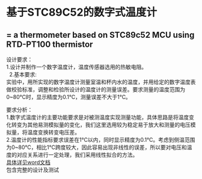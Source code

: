# 基于STC89C52的数字式温度计
=
a thermometer based on STC89c52 MCU using RTD-PT100 thermistor
-

设计要求：<br>
1.设计并制作一个数字温度计，温度传感器选用的热敏电阻。<br>
 
2.基本要求:<br>
实验中，用所实现的数字温度计测量室温和杯内水的温度，并用给定的数字温度表做校验标准，调整和检验所设计的温度计的测量误差。要求测量的温度范围为0~80℃时，显示精度为0.1℃，测量误差不大于1℃。<br>

要求分析：<br>
1.数字式温度计的主要功能要求是对被测温度实现测量功能，具体思路是将温度变化转变为其他易测模拟量的变化，我们这里选用较为稳定易于放大和测量的电压模拟量，将温度变换转变电压差。<br>
2.温度计的性能指标要求误差在1℃以内，同时显示精度为0.1℃。考虑到侧温范围为0~80℃，相比1℃跨度较大，因此容易出现非线性的误差，所以要对电压和温度的对应关系进行一定处理，我们采用线性拟合的方法。<br>
[具体详见word文档](https://github.com/Geek-wireless/temperature_52/raw/master/document/基于STC89C52的数字式温度计.docx) <br>
包含完整的设计及测试
